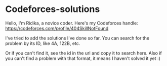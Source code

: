 # Codeforces-solutions

Hello, I'm Ridika, a novice coder. Here's my Codeforces handle: 
https://codeforces.com/profile/404SkillNotFound

I've tried to add the solutions I've done so far. You can search for the problem by its ID, like 4A, 122B, etc.

Or if you can't find it, see the id in the url and copy it to search here. Also if you can't find a problem with that format, it means I haven't solved it yet :) 


